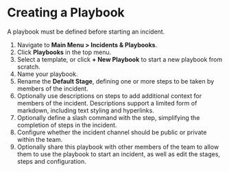 # Creating a Playbook

A playbook must be defined before starting an incident.

1. Navigate to **Main Menu > Incidents & Playbooks**.
2. Click **Playbooks** in the top menu.
3. Select a template, or click **+ New Playbook** to start a new playbook from scratch.
4. Name your playbook.
5. Rename the **Default Stage**, defining one or more steps to be taken by members of the incident.
6. Optionally use descriptions on steps to add additional context for members of the incident. Descriptions support a limited form of markdown, including text styling and hyperlinks.
7. Optionally define a slash command with the step, simplifying the completion of steps in the incident.
8. Configure whether the incident channel should be public or private within the team.
9. Optionally share this playbook with other members of the team to allow them to use the playbook to start an incident, as well as edit the stages, steps and configuration.

